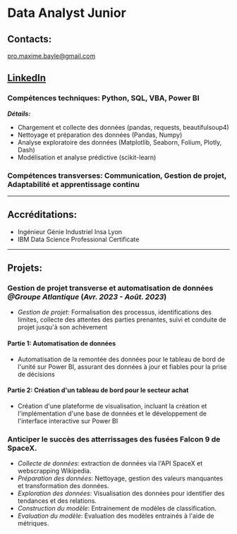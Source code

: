 # Data Analyst Junior
## Contacts:
pro.maxime.bayle@gmail.com

[LinkedIn](https://www.linkedin.com/in/maxime-bayle/)
---------
### Compétences techniques: Python, SQL, VBA, Power BI
***Détails:***
- Chargement et collecte des données (pandas, requests, beautifulsoup4)
- Nettoyage et préparation des données (Pandas, Numpy)
- Analyse exploratoire des données (Matplotlib, Seaborn, Folium, Plotly, Dash)
- Modélisation et analyse prédictive (scikit-learn)

### Compétences transverses: Communication, Gestion de projet, Adaptabilité et apprentissage continu
---------
## Accréditations:
- Ingénieur Génie Industriel Insa Lyon
- IBM Data Science Professional Certificate
---------
## Projets:
### Gestion de projet transverse et automatisation de données _@Groupe Atlantique_ (_Avr. 2023 - Août. 2023_)
- *Gestion de projet*: Formalisation des processus, identifications des limites, collecte des attentes des parties prenantes, suivi et conduite de projet jusqu'à son achèvement
#### Partie 1: Automatisation de données
- Automatisation de la remontée des données pour le tableau de bord de l'unité sur Power BI, assurant des données à jour et fiables pour la prise de décisions
#### Partie 2: Création d'un tableau de bord pour le secteur achat
- Création d'une plateforme de visualisation, incluant la création et l'implémentation d'une base de données et le développement de l'interface interactive sur Power BI

### Anticiper le succès des atterrissages des fusées Falcon 9 de SpaceX.
- *Collecte de données*: extraction de données via l'API SpaceX et webscrapping Wikipedia.
- *Préparation des données*: Nettoyage, gestion des valeurs manquantes et transformation des données.
- *Exploration des données*: Visualisation des données pour identifier des tendances et des relations.
- *Construction du modèle*: Entrainement de modèles de classification.
- *Evaluation du modèle*: Evaluation des modèles entrainés à l'aide de métriques.

